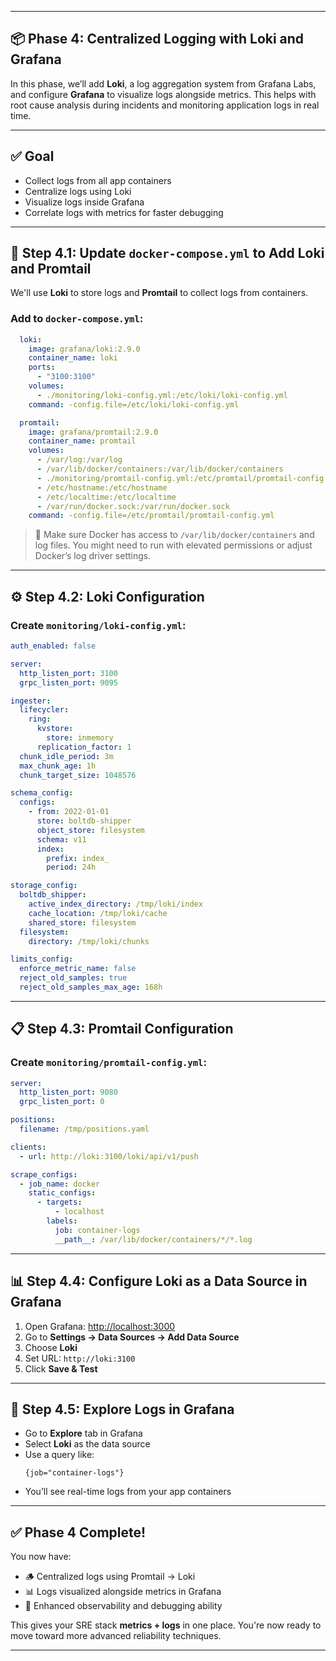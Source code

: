 
---

## 📦 Phase 4: Centralized Logging with Loki and Grafana

In this phase, we’ll add **Loki**, a log aggregation system from Grafana Labs, and configure **Grafana** to visualize logs alongside metrics. This helps with root cause analysis during incidents and monitoring application logs in real time.

---

## ✅ Goal

- Collect logs from all app containers
- Centralize logs using Loki
- Visualize logs inside Grafana
- Correlate logs with metrics for faster debugging

---

## 🧰 Step 4.1: Update `docker-compose.yml` to Add Loki and Promtail

We'll use **Loki** to store logs and **Promtail** to collect logs from containers.

### Add to `docker-compose.yml`:

```yaml
  loki:
    image: grafana/loki:2.9.0
    container_name: loki
    ports:
      - "3100:3100"
    volumes:
      - ./monitoring/loki-config.yml:/etc/loki/loki-config.yml
    command: -config.file=/etc/loki/loki-config.yml

  promtail:
    image: grafana/promtail:2.9.0
    container_name: promtail
    volumes:
      - /var/log:/var/log
      - /var/lib/docker/containers:/var/lib/docker/containers
      - ./monitoring/promtail-config.yml:/etc/promtail/promtail-config.yml
      - /etc/hostname:/etc/hostname
      - /etc/localtime:/etc/localtime
      - /var/run/docker.sock:/var/run/docker.sock
    command: -config.file=/etc/promtail/promtail-config.yml
```

> 🛑 Make sure Docker has access to `/var/lib/docker/containers` and log files. You might need to run with elevated permissions or adjust Docker’s log driver settings.

---

## ⚙️ Step 4.2: Loki Configuration

### Create `monitoring/loki-config.yml`:

```yaml
auth_enabled: false

server:
  http_listen_port: 3100
  grpc_listen_port: 9095

ingester:
  lifecycler:
    ring:
      kvstore:
        store: inmemory
      replication_factor: 1
  chunk_idle_period: 3m
  max_chunk_age: 1h
  chunk_target_size: 1048576

schema_config:
  configs:
    - from: 2022-01-01
      store: boltdb-shipper
      object_store: filesystem
      schema: v11
      index:
        prefix: index_
        period: 24h

storage_config:
  boltdb_shipper:
    active_index_directory: /tmp/loki/index
    cache_location: /tmp/loki/cache
    shared_store: filesystem
  filesystem:
    directory: /tmp/loki/chunks

limits_config:
  enforce_metric_name: false
  reject_old_samples: true
  reject_old_samples_max_age: 168h
```

---

## 📋 Step 4.3: Promtail Configuration

### Create `monitoring/promtail-config.yml`:

```yaml
server:
  http_listen_port: 9080
  grpc_listen_port: 0

positions:
  filename: /tmp/positions.yaml

clients:
  - url: http://loki:3100/loki/api/v1/push

scrape_configs:
  - job_name: docker
    static_configs:
      - targets:
          - localhost
        labels:
          job: container-logs
          __path__: /var/lib/docker/containers/*/*.log
```

---

## 📊 Step 4.4: Configure Loki as a Data Source in Grafana

1. Open Grafana: [http://localhost:3000](http://localhost:3000)
2. Go to **Settings → Data Sources → Add Data Source**
3. Choose **Loki**
4. Set URL: `http://loki:3100`
5. Click **Save & Test**

---

## 🔎 Step 4.5: Explore Logs in Grafana

- Go to **Explore** tab in Grafana
- Select **Loki** as the data source
- Use a query like:
  ```logql
  {job="container-logs"}
  ```
- You’ll see real-time logs from your app containers

---

## ✅ Phase 4 Complete!

You now have:

- 🪵 Centralized logs using Promtail → Loki
- 📊 Logs visualized alongside metrics in Grafana
- 🧠 Enhanced observability and debugging ability

This gives your SRE stack **metrics + logs** in one place. You're now ready to move toward more advanced reliability techniques.

---

